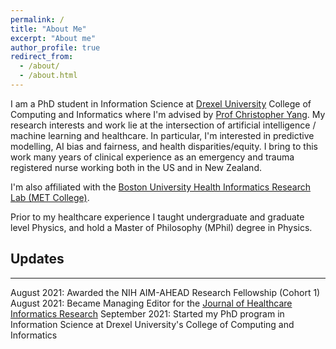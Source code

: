 ```yaml
---
permalink: /
title: "About Me"
excerpt: "About me"
author_profile: true
redirect_from: 
  - /about/
  - /about.html
---
```


I am a PhD student in Information Science at [Drexel University](https://drexel.edu/cci/) College of Computing and Informatics where I'm advised by [Prof Christopher Yang](http://cci.drexel.edu/faculty/cyang/). My research interests and work lie at the intersection of artificial intelligence / machine learning and healthcare.  In particular, I'm interested in predictive modelling, AI bias and fairness, and health disparities/equity. I bring to this work many years of clinical experience as an emergency and trauma registered nurse working both in the US and in New Zealand. 

I'm also affiliated with the [Boston University Health Informatics Research Lab (MET College)](https://www.bu.edu/met/). 

Prior to my healthcare experience I taught undergraduate and graduate level Physics, and hold a Master of Philosophy (MPhil) degree in Physics.

## Updates
---------------------
August 2021: Awarded the NIH AIM-AHEAD Research Fellowship (Cohort 1)
August 2021: Became Managing Editor for the [Journal of Healthcare Informatics Research](https://www.springer.com/journal/41666)
September 2021: Started my PhD program in Information Science at Drexel University's College of Computing and Informatics
